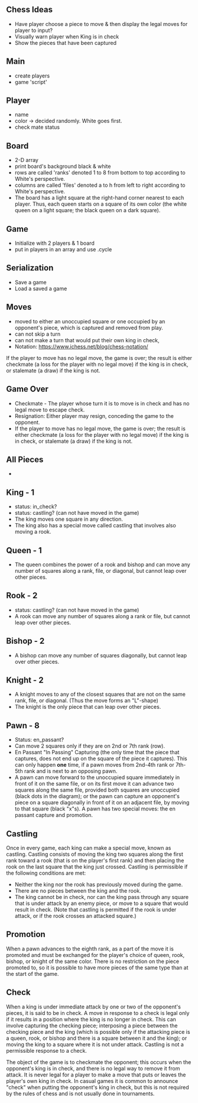 ## Chess Ideas
- Have player choose a piece to move & then display the legal moves for player to input?
- Visually warn player when King is in check
- Show the pieces that have been captured

## Main
- create players
- game 'script'

## Player
- name
- color -> decided randomly. White goes first.
- check mate status

## Board
+ 2-D array
+ print board's background black & white
+ rows are called 'ranks' denoted 1 to 8 from bottom to top according to White's perspective.
+ columns are called 'files' denoted a to h from left to right according to White's perspective.
+ The board has a light square at the right-hand corner nearest to each player. Thus, each queen starts on a square of its own color (the white queen on a light square; the black queen on a dark square).

## Game
- Initialize with 2 players & 1 board
- put in players in an array and use .cycle

## Serialization
- Save a game
- Load a saved a game

## Moves
- moved to either an unoccupied square or one occupied by an opponent's piece, which is captured and removed from play. 
- can not skip a turn
- can not make a turn that would put their own king in check,
- Notation: https://www.ichess.net/blog/chess-notation/

If the player to move has no legal move, the game is over; the result is either checkmate (a loss for the player with no legal move) if the king is in check, or stalemate (a draw) if the king is not.

## Game Over
- Checkmate - The player whose turn it is to move is in check and has no legal move to escape check.
- Resignation: Either player may resign, conceding the game to the opponent.
- If the player to move has no legal move, the game is over; the result is either checkmate (a loss for the player with no legal move) if the king is in check, or stalemate (a draw) if the king is not.

## All Pieces
- 


## King - 1
- status: in_check?
- status: castling? (can not have moved in the game)
- The king moves one square in any direction. 
- The king also has a special move called castling that involves also moving a rook.

## Queen - 1
- The queen combines the power of a rook and bishop and can move any number of squares along a rank, file, or diagonal, but cannot leap over other pieces.

## Rook - 2
- status: castling? (can not have moved in the game)
- A rook can move any number of squares along a rank or file, but cannot leap over other pieces.

## Bishop - 2
- A bishop can move any number of squares diagonally, but cannot leap over other pieces.

## Knight - 2
- A knight moves to any of the closest squares that are not on the same rank, file, or diagonal. (Thus the move forms an "L"-shape)
- The knight is the only piece that can leap over other pieces.

## Pawn - 8
- Status: en_passant?
- Can move 2 squares only if they are on 2nd or 7th rank (row).
- En Passant "In Passing" Capturing (the only time that the piece that captures, does not end up on the square of the piece it captures). This can only happen **one** time, if a pawn moves from 2nd-4th rank or 7th-5th rank and is next to an opposing pawn.
- A pawn can move forward to the unoccupied square immediately in front of it on the same file, or on its first move it can advance two squares along the same file, provided both squares are unoccupied (black dots in the diagram); or the pawn can capture an opponent's piece on a square diagonally in front of it on an adjacent file, by moving to that square (black "x"s). A pawn has two special moves: the en passant capture and promotion.


## Castling
Once in every game, each king can make a special move, known as castling. Castling consists of moving the king two squares along the first rank toward a rook (that is on the player's first rank) and then placing the rook on the last square that the king just crossed. Castling is permissible if the following conditions are met:
- Neither the king nor the rook has previously moved during the game.
- There are no pieces between the king and the rook.
- The king cannot be in check, nor can the king pass through any square that is under attack by an enemy piece, or move to a square that would result in check. (Note that castling is permitted if the rook is under attack, or if the rook crosses an attacked square.)

## Promotion
When a pawn advances to the eighth rank, as a part of the move it is promoted and must be exchanged for the player's choice of queen, rook, bishop, or knight of the same color. There is no restriction on the piece promoted to, so it is possible to have more pieces of the same type than at the start of the game.

## Check
When a king is under immediate attack by one or two of the opponent's pieces, it is said to be in check. A move in response to a check is legal only if it results in a position where the king is no longer in check. This can involve capturing the checking piece; interposing a piece between the checking piece and the king (which is possible only if the attacking piece is a queen, rook, or bishop and there is a square between it and the king); or moving the king to a square where it is not under attack. Castling is not a permissible response to a check.

The object of the game is to checkmate the opponent; this occurs when the opponent's king is in check, and there is no legal way to remove it from attack. It is never legal for a player to make a move that puts or leaves the player's own king in check. In casual games it is common to announce "check" when putting the opponent's king in check, but this is not required by the rules of chess and is not usually done in tournaments.